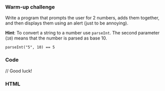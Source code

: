 ### Warm-up challenge

Write a program that prompts the user for 2 numbers, adds them together, and then displays them using an alert (just to be annoying).

**Hint**: To convert a string to a number use `parseInt`. The second
parameter (`10`) means that the number is parsed as base 10.

    parseInt("5", 10) == 5

### Code
// Good luck!

### HTML

